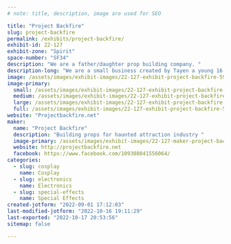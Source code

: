 ```yaml
---
# note: title, description, image are used for SEO

title: "Project Backfire"
slug: project-backfire
permalink: /exhibits/project-backfire/
exhibit-id: 22-127
exhibit-zone: "Spirit"
space-number: "SF34"
description: "We are a father/daughter prop building company. "
description-long: "We are a small business created by Tayen a young 16-year-old homeschooler who wanted to open a business as her senior project."
image: /assets/images/exhibit-images/22-127-exhibit-project-backfire-596b375a-0243-4dd4-897b-4c1dfae22c18-large.jpeg
image-primary: 
  small: /assets/images/exhibit-images/22-127-exhibit-project-backfire-596b375a-0243-4dd4-897b-4c1dfae22c18-small.jpeg
  medium: /assets/images/exhibit-images/22-127-exhibit-project-backfire-596b375a-0243-4dd4-897b-4c1dfae22c18-medium.jpeg
  large: /assets/images/exhibit-images/22-127-exhibit-project-backfire-596b375a-0243-4dd4-897b-4c1dfae22c18-large.jpeg
  full: /assets/images/exhibit-images/22-127-exhibit-project-backfire-596b375a-0243-4dd4-897b-4c1dfae22c18-full.jpeg
website: "Projectbackfire.net"
maker: 
  name: "Project Backfire"
  description: "Building props for haunted attraction industry "
  image-primary: /assets/images/exhibit-images/22-127-maker-project-backfire-projectbackfirellc-gmail-com-jpeg-medium.jpeg
  website: http://projectbackfire.net
  facebook: https://www.facebook.com/109308041556064/
categories: 
  - slug: cosplay
    name: Cosplay
  - slug: electronics
    name: Electronics
  - slug: special-effects
    name: Special Effects
created-jotform: "2022-09-01 17:12:03"
last-modified-jotform: "2022-10-16 19:11:29"
last-exported: "2022-10-17 20:53:56"
sitemap: false

---
```

